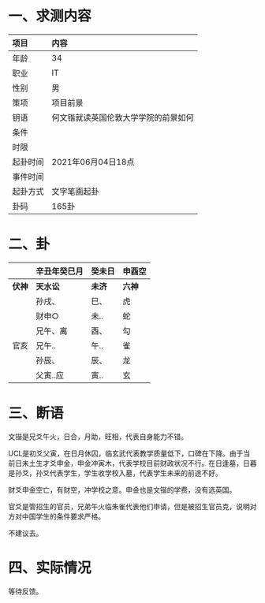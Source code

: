 # 一、求测内容

| 项目     | 内容                                 |
| :------- | :----------------------------------- |
| 年龄     | 34                                   |
| 职业     | IT                                   |
| 性别     | 男                                   |
| 策项     | 项目前景                             |
| 钥语     | 何文锴就读英国伦敦大学学院的前景如何 |
| 条件     |                                      |
| 时限     |                                      |
| 起卦时间 | 2021年06月04日18点                   |
| 事件时间 |                                      |
| 起卦方式 | 文字笔画起卦                         |
| 卦码     | 165卦                                |

# 二、卦

|                | 辛丑年癸巳月     | 癸未日         | 申酉空         |
| :------------- | :--------------- | :------------- | :------------- |
| **伏神** | **天水讼** | **未济** | **六神** |
|                | 孙戌、           | 巳、           | 虎             |
|                | 财申○           | 未..           | 蛇             |
|                | 兄午、离         | 酉、           | 勾             |
| 官亥           | 兄午..           | 午..           | 雀             |
|                | 孙辰、           | 辰、           | 龙             |
|                | 父寅..应         | 寅..           | 玄             |

# 三、断语

文锴是兄爻午火，日合，月助，旺相，代表自身能力不错。

UCL是初爻父寅，在日月休囚，临玄武代表教学质量低下，口碑在下降。由于当前日未土生才爻申金，申金冲寅木，代表学校目前财政状况不行。在日逢墓，日暮是孙爻，孙爻代表学生，学生收学校入墓，代表学生未来的前途不好。

财爻申金空亡，有财空，冲学校之意。申金也是文锴的学费，没有选英国。

官爻是管招生的官员，兄弟午火临朱雀代表他们申请，但是被招生官员克，说明对方对中国学生的条件要求严格。

不建议去。

# 四、实际情况

等待反馈。
